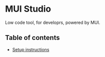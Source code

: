 # MUI Studio

Low code tool, for developrs, powered by MUI.

## Table of contents

- [Setup instructions](./setup.md)
